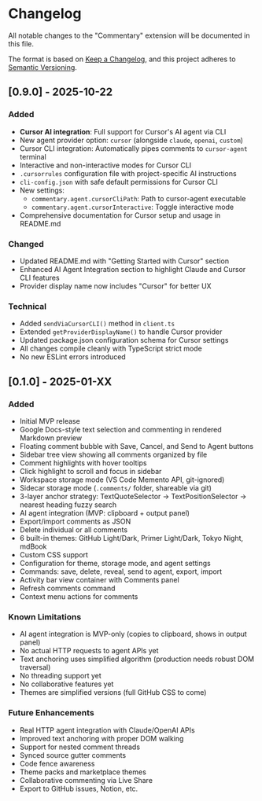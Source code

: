 # Changelog

All notable changes to the "Commentary" extension will be documented in this file.

The format is based on [Keep a Changelog](https://keepachangelog.com/en/1.0.0/),
and this project adheres to [Semantic Versioning](https://semver.org/spec/v2.0.0.html).

## [0.9.0] - 2025-10-22

### Added

- **Cursor AI integration**: Full support for Cursor's AI agent via CLI
- New agent provider option: `cursor` (alongside `claude`, `openai`, `custom`)
- Cursor CLI integration: Automatically pipes comments to `cursor-agent` terminal
- Interactive and non-interactive modes for Cursor CLI
- `.cursorrules` configuration file with project-specific AI instructions
- `cli-config.json` with safe default permissions for Cursor CLI
- New settings:
  - `commentary.agent.cursorCliPath`: Path to cursor-agent executable
  - `commentary.agent.cursorInteractive`: Toggle interactive mode
- Comprehensive documentation for Cursor setup and usage in README.md

### Changed

- Updated README.md with "Getting Started with Cursor" section
- Enhanced AI Agent Integration section to highlight Claude and Cursor CLI features
- Provider display name now includes "Cursor" for better UX

### Technical

- Added `sendViaCursorCLI()` method in `client.ts`
- Extended `getProviderDisplayName()` to handle Cursor provider
- Updated package.json configuration schema for Cursor settings
- All changes compile cleanly with TypeScript strict mode
- No new ESLint errors introduced

## [0.1.0] - 2025-01-XX

### Added

- Initial MVP release
- Google Docs-style text selection and commenting in rendered Markdown preview
- Floating comment bubble with Save, Cancel, and Send to Agent buttons
- Sidebar tree view showing all comments organized by file
- Comment highlights with hover tooltips
- Click highlight to scroll and focus in sidebar
- Workspace storage mode (VS Code Memento API, git-ignored)
- Sidecar storage mode (`.comments/` folder, shareable via git)
- 3-layer anchor strategy: TextQuoteSelector → TextPositionSelector → nearest heading fuzzy search
- AI agent integration (MVP: clipboard + output panel)
- Export/import comments as JSON
- Delete individual or all comments
- 6 built-in themes: GitHub Light/Dark, Primer Light/Dark, Tokyo Night, mdBook
- Custom CSS support
- Configuration for theme, storage mode, and agent settings
- Commands: save, delete, reveal, send to agent, export, import
- Activity bar view container with Comments panel
- Refresh comments command
- Context menu actions for comments

### Known Limitations

- AI agent integration is MVP-only (copies to clipboard, shows in output panel)
- No actual HTTP requests to agent APIs yet
- Text anchoring uses simplified algorithm (production needs robust DOM traversal)
- No threading support yet
- No collaborative features yet
- Themes are simplified versions (full GitHub CSS to come)

### Future Enhancements

- Real HTTP agent integration with Claude/OpenAI APIs
- Improved text anchoring with proper DOM walking
- Support for nested comment threads
- Synced source gutter comments
- Code fence awareness
- Theme packs and marketplace themes
- Collaborative commenting via Live Share
- Export to GitHub issues, Notion, etc.
